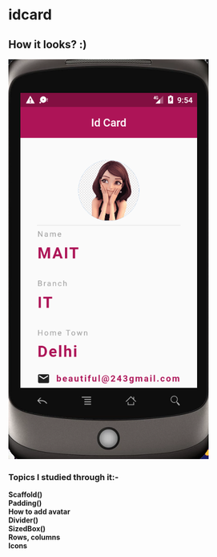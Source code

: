 # idcard

## How it looks? :) 
<img src = 'assets/images/idcardimg.PNG'>

### Topics I studied through it:- 
**Scaffold()**<br>
**Padding()**<br>
**How to add avatar**<br>
**Divider()**<br>
**SizedBox()**<br>
**Rows, columns**<br>
**Icons**<br>